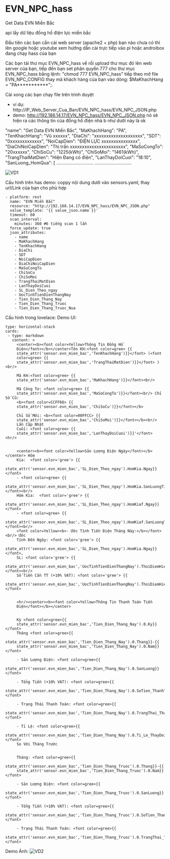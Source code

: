 # EVN_NPC_hass
Get Data EVN Miền Bắc

api lấy dữ liệu đồng hồ điện lực miền bắc

Đầu tiên các bạn cần cài web server (apache2 + php) bạn nào chưa có thì lên google hoặc youtube xem hướng dẫn cài trực tiếp vào pi hoặc androibox đang chạy hass của bạn

Các bạn tải thư mục EVN_NPC_hass về rồi upload thư mục đó lên web server của bạn,
tiếp đến bạn set phân quyền 777 cho thư mục EVN_NPC_hass bằng lệnh: "chmod 777 EVN_NPC_hass"
tiếp theo mở file EVN_NPC_CONFIG thay mã khách hàng của bạn vào dòng: $MaKhachHang = "PA***********";.



Cài xong các bạn chạy file trên trình duyệt 
  - ví dụ: http://IP_Web_Server_Cua_Ban/EVN_NPC_hass/EVN_NPC_JSON.php
  - demo: http://192.186.14.17/EVN_NPC_hass/EVN_NPC_JSON.php  nó sẽ hiện ra các thông tin của đồng hồ điện nhà b như dưới này là ok

      
  "name": "Get Data EVN Miền Bắc",
  "MaKhachHang": "PA",
  "TenKhachHang": "Vũ xxxxxx",
  "DiaChi": "xxxxxxxxxxxxxxxxxxxx",
  "SDT": "0xxxxxxxxxxxxx",
  "NoiCapDien": "ĐIỆN LỰC xxxxxxxxxxxxxxx",
  "DiaChiNoiCapDien": "Thị trấn xxxxxxxxxxxxxxxxxxxxxxx",
  "MaSoCongTo": "20xxxxxx",
  "ChiSoCu": "1225(kWh)",
  "ChiSoMoi": "1461(kWh)",
  "TrangThaiMatDien": "Hiện Đang có điện",
  "LanThayDoiCuoi": "18:10",
  "SanLuong_HomQua": [
  .............................
  .............................
  
  ![VD1](https://user-images.githubusercontent.com/27297851/136682598-45b43255-3526-4ad5-8715-5bbbba2c293d.png)

  
Cấu hình trên has demo: coppy nội dung dưới vào sensors.yaml, thay url/Link của bạn cho phù hợp

    - platform: rest  
      name: "EVN Miền Bắc"
      resource: "http://192.168.14.17/EVN_NPC_hass/EVN_NPC_JSON.php"
      value_template: '{{ value_json.name }}'
      timeout: 60
      scan_interval:
        minutes: 360 #6 tiếng scan 1 lần
      force_update: true
      json_attributes:
        - name
        - MaKhachHang
        - TenKhachHang
        - DiaChi
        - SDT
        - NoiCapDien
        - DiaChiNoiCapDien
        - MaSoCongTo
        - ChiSoCu
        - ChiSoMoi
        - TrangThaiMatDien
        - LanThayDoiCuoi
        - SL_Dien_Theo_ngay
        - UocTinhTienDienThangNay
        - Tien_Dien_Thang_Nay
        - Tien_Dien_Thang_Truoc
        - Tien_Dien_Thang_Truoc_Nua


Cấu hình trong lovelace:
Demo UI:

    type: horizontal-stack
    cards:
     - type: markdown
       content: >
         <center><b><font color=Yellow>Thông Tin Đồng Hồ
         Điện</font></b></center>Tên KH:<font color=gree> {{
         state_attr('sensor.evn_mien_bac','TenKhachHang')}}</font> (<font
         color=gree> {{
         state_attr('sensor.evn_mien_bac','TrangThaiMatDien')}}</font> ) <br/>

         Mã KH:<font color=gree> {{
         state_attr('sensor.evn_mien_bac','MaKhachHang')}}</font><br/>

         Mã Công Tơ: <font color=gree> {{
         state_attr('sensor.evn_mien_bac','MaSoCongTo')}}</font><br/> Chỉ Số Cũ:
         <b><font color=CCFF66> {{
         state_attr('sensor.evn_mien_bac','ChiSoCu')}}</font></b>

         Chỉ Số Mới: <b><font color=00FFCC> {{
         state_attr('sensor.evn_mien_bac','ChiSoMoi')}}</font></b><br/>
         Lần Cập Nhật
         Cuối: <font color=gree> {{
         state_attr('sensor.evn_mien_bac','LanThayDoiCuoi')}}'</font> <hr/>


         <center><b><font color=Yellow>Sản Lượng Điện Ngày</font></b></center> Hôm
         Kia:  <font color='gree'> {{
         state_attr('sensor.evn_mien_bac','SL_Dien_Theo_ngay').HomKia.Ngay}}</font>
         - <font color=gree> {{
         state_attr('sensor.evn_mien_bac','SL_Dien_Theo_ngay').HomKia.SanLuongTieuThu}}</font><br/>
         Hôm Kìa:  <font color='gree'> {{
         state_attr('sensor.evn_mien_bac','SL_Dien_Theo_ngay').HomKiaf.Ngay}}</font>
         - <font color=gree> {{
         state_attr('sensor.evn_mien_bac','SL_Dien_Theo_ngay').HomKiaf.SanLuongTieuThu}}</font><br/>
         <font color=Yellow><b>- Ước Tính Tiền Điện Tháng Này:</b></font><br/> Ước
         Tính Đến Ngày: <font color='gree'> {{
         state_attr('sensor.evn_mien_bac','SL_Dien_Theo_ngay').HomKia.Ngay}}</font>,
         SL: <font color='gree'> {{
         state_attr('sensor.evn_mien_bac','UocTinhTienDienThangNay').ThoiDiemHienTai.Dien_Nang_Tieu_Thu}}</font><br/>
         Số Tiền Cần TT (+10% VAT): <font color='gree'> {{
         state_attr('sensor.evn_mien_bac','UocTinhTienDienThangNay').ThoiDiemHienTai.Tong_Tien_Can_TT}}</font>


         <hr/><center><b><font color=Yellow>Thông Tin Thanh Toán Tiền
         Điện</font></b></center> 


         Kỳ <font color=gree>{{
         state_attr('sensor.evn_mien_bac','Tien_Dien_Thang_Nay').0.Ky}}</font>
         Tháng <font color=gree>{{
         state_attr('sensor.evn_mien_bac','Tien_Dien_Thang_Nay').0.Thang}}-{{
         state_attr('sensor.evn_mien_bac','Tien_Dien_Thang_Nay').0.Nam}}</font>

         - Sản Lượng Điện: <font color=gree>{{
         state_attr('sensor.evn_mien_bac','Tien_Dien_Thang_Nay').0.SanLuong}}</font>

         - Tổng Tiền (+10% VAT): <font color=gree>{{
         state_attr('sensor.evn_mien_bac','Tien_Dien_Thang_Nay').0.SoTien_ThanhToan}}</font> 

         - Trạng Thái Thanh Toán: <font color=gree>{{
         state_attr('sensor.evn_mien_bac','Tien_Dien_Thang_Nay').0.TrangThai_ThanhToan}}</font>

         - Tỉ Lệ: <font color=gree>{{
         state_attr('sensor.evn_mien_bac','Tien_Dien_Thang_Nay').0.Ti_Le_ThayDoi}}</font>
         So Với Tháng Trước


         Tháng: <font color=gree>{{
         state_attr('sensor.evn_mien_bac','Tien_Dien_Thang_Truoc').0.Thang}}-{{
         state_attr('sensor.evn_mien_bac','Tien_Dien_Thang_Truoc').0.Nam}}</font>

         - Sản Lượng Điện: <font color=gree>{{
         state_attr('sensor.evn_mien_bac','Tien_Dien_Thang_Truoc').0.SanLuong}}</font>

         - Tổng Tiền (+10% VAT): <font color=gree>{{
         state_attr('sensor.evn_mien_bac','Tien_Dien_Thang_Truoc').0.SoTien_ThanhToan}}</font>

         - Trạng Thái Thanh Toán: <font color=gree>{{
         state_attr('sensor.evn_mien_bac','Tien_Dien_Thang_Truoc').0.TrangThai_ThanhToan}}</font>

Demo Ảnh:
![VD2](https://user-images.githubusercontent.com/27297851/136682705-33a0e264-5f62-443a-85c0-3906f816dba7.png)

